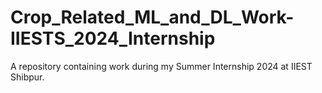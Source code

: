 # Crop_Related_ML_and_DL_Work-IIESTS_2024_Internship
A repository containing work during my Summer Internship 2024 at IIEST Shibpur.
